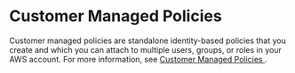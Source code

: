# Customer Managed Policies<a name="auth-custmanagedpolicies"></a>

Customer managed policies are standalone identity\-based policies that you create and which you can attach to multiple users, groups, or roles in your AWS account\. For more information, see [ Customer Managed Policies ](https://docs.aws.amazon.com/IAM/latest/UserGuide/access_policies_managed-vs-inline.html#customer-managed-policies)\. 